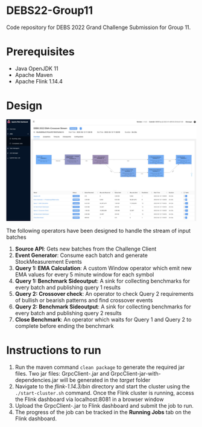 # DEBS22-Group11
Code repository for DEBS 2022 Grand Challenge Submission for Group 11.

# Prerequisites
* Java OpenJDK 11
* Apache Maven 
* Apache Flink 1.14.4

# Design

![Operator Design](design.jpeg?raw=true "Operator Design")

The following operators have been designed to handle the stream of input batches
1. **Source API**: Gets new batches from the Challenge Client
2. **Event Generator**: Consume each batch and generate StockMeasurement Events
3. **Query 1: EMA Calculation**: A custom Window operator which emit new EMA values for every 5 minute window for each symbol
4. **Query 1: Benchmark Sideoutput**: A sink for collecting benchmarks for every batch and publishing query 1 results
5. **Query 2: Crossover check**: An operator to check Query 2 requirements of bullish or bearish patterns and find crossover events
6. **Query 2: Benchmark Sideoutput**: A sink for collecting benchmarks for every batch and publishing query 2 results
7. **Close Benchmark**: An operator which waits for Query 1 and Query 2 to complete before ending the benchmark
 
# Instructions to run

1. Run the maven command `clean package` to generate the required jar files. Two jar files: GrpcClient-.jar and GrpcClient-jar-with-dependencies.jar will be generated in the _target_ folder
2. Navigate to the _flink-1.14.3/bin_ directory and start the cluster using the `./start-cluster.sh` command. Once the Flink cluster is running, access the Flink dashboard via localhost:8081 in a browser window
3. Upload the GrpcClient-.jar to Flink dashboard and submit the job to run.
4. The progress of the job can be tracked in the **Running Jobs** tab on the Flink dashboard.
